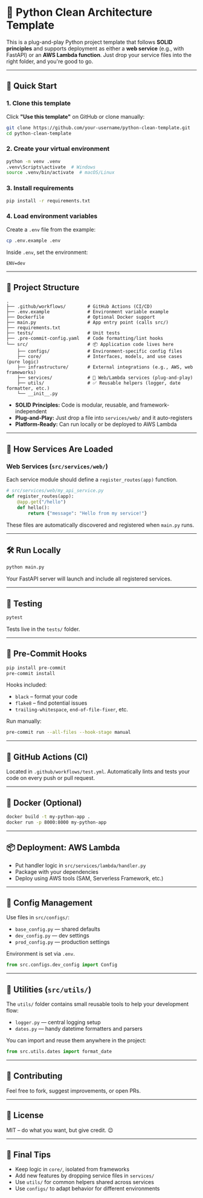 # 🐍 Python Clean Architecture Template

This is a plug-and-play Python project template that follows **SOLID principles** and supports deployment as either a **web service** (e.g., with FastAPI) or an **AWS Lambda function**. Just drop your service files into the right folder, and you're good to go.

---

## 🚀 Quick Start

### 1. Clone this template

Click **"Use this template"** on GitHub or clone manually:

```bash
git clone https://github.com/your-username/python-clean-template.git
cd python-clean-template
```

### 2. Create your virtual environment

```bash
python -m venv .venv
.venv\Scripts\activate  # Windows
source .venv/bin/activate  # macOS/Linux
```

### 3. Install requirements

```bash
pip install -r requirements.txt
```

### 4. Load environment variables

Create a `.env` file from the example:

```bash
cp .env.example .env
```

Inside `.env`, set the environment:

```env
ENV=dev
```

---

## 🧠 Project Structure

```
.
├── .github/workflows/        # GitHub Actions (CI/CD)
├── .env.example              # Environment variable example
├── Dockerfile                # Optional Docker support
├── main.py                   # App entry point (calls src/)
├── requirements.txt
├── tests/                    # Unit tests
├── .pre-commit-config.yaml   # Code formatting/lint hooks
└── src/                      # 📦 Application code lives here
    ├── configs/              # Environment-specific config files
    ├── core/                 # Interfaces, models, and use cases (pure logic)
    ├── infrastructure/       # External integrations (e.g., AWS, web frameworks)
    ├── services/             # 🔌 Web/Lambda services (plug-and-play)
    ├── utils/                # ✅ Reusable helpers (logger, date formatter, etc.)
    └── __init__.py
```

- **SOLID Principles:** Code is modular, reusable, and framework-independent
- **Plug-and-Play:** Just drop a file into `services/web/` and it auto-registers
- **Platform-Ready:** Can run locally or be deployed to AWS Lambda

---

## 🔌 How Services Are Loaded

### Web Services (`src/services/web/`)

Each service module should define a `register_routes(app)` function.

```python
# src/services/web/my_api_service.py
def register_routes(app):
    @app.get("/hello")
    def hello():
        return {"message": "Hello from my service!"}
```

These files are automatically discovered and registered when `main.py` runs.

---

## 🛠️ Run Locally

```bash
python main.py
```

Your FastAPI server will launch and include all registered services.

---

## 🧪 Testing

```bash
pytest
```

Tests live in the `tests/` folder.

---

## 🧼 Pre-Commit Hooks

```bash
pip install pre-commit
pre-commit install
```

Hooks included:

- `black` – format your code
- `flake8` – find potential issues
- `trailing-whitespace`, `end-of-file-fixer`, etc.

Run manually:

```bash
pre-commit run --all-files --hook-stage manual
```

---

## 🔄 GitHub Actions (CI)

Located in `.github/workflows/test.yml`. Automatically lints and tests your code on every push or pull request.

---

## 🐳 Docker (Optional)

```bash
docker build -t my-python-app .
docker run -p 8000:8000 my-python-app
```

---

## 📦 Deployment: AWS Lambda

- Put handler logic in `src/services/lambda/handler.py`
- Package with your dependencies
- Deploy using AWS tools (SAM, Serverless Framework, etc.)

---

## 📁 Config Management

Use files in `src/configs/`:

- `base_config.py` — shared defaults
- `dev_config.py` — dev settings
- `prod_config.py` — production settings

Environment is set via `.env`.

```python
from src.configs.dev_config import Config
```

---

## 🧰 Utilities (`src/utils/`)

The `utils/` folder contains small reusable tools to help your development flow:

- `logger.py` — central logging setup
- `dates.py` — handy datetime formatters and parsers

You can import and reuse them anywhere in the project:

```python
from src.utils.dates import format_date
```

---

## 🙌 Contributing

Feel free to fork, suggest improvements, or open PRs.

---

## 📄 License

MIT – do what you want, but give credit. 😉

---

## 🧙 Final Tips

- Keep logic in `core/`, isolated from frameworks
- Add new features by dropping service files in `services/`
- Use `utils/` for common helpers shared across services
- Use `configs/` to adapt behavior for different environments
